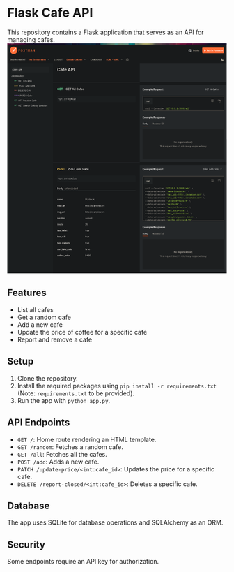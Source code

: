 
# Flask Cafe API

This repository contains a Flask application that serves as an API for managing cafes. 
![cafe_api.png](cafe_api.png)
## Features

- List all cafes
- Get a random cafe
- Add a new cafe
- Update the price of coffee for a specific cafe
- Report and remove a cafe

## Setup

1. Clone the repository.
2. Install the required packages using `pip install -r requirements.txt` (Note: `requirements.txt` to be provided).
3. Run the app with `python app.py`.

## API Endpoints

- `GET /`: Home route rendering an HTML template.
- `GET /random`: Fetches a random cafe.
- `GET /all`: Fetches all the cafes.
- `POST /add`: Adds a new cafe.
- `PATCH /update-price/<int:cafe_id>`: Updates the price for a specific cafe.
- `DELETE /report-closed/<int:cafe_id>`: Deletes a specific cafe.

## Database

The app uses SQLite for database operations and SQLAlchemy as an ORM.

## Security

Some endpoints require an API key for authorization.
